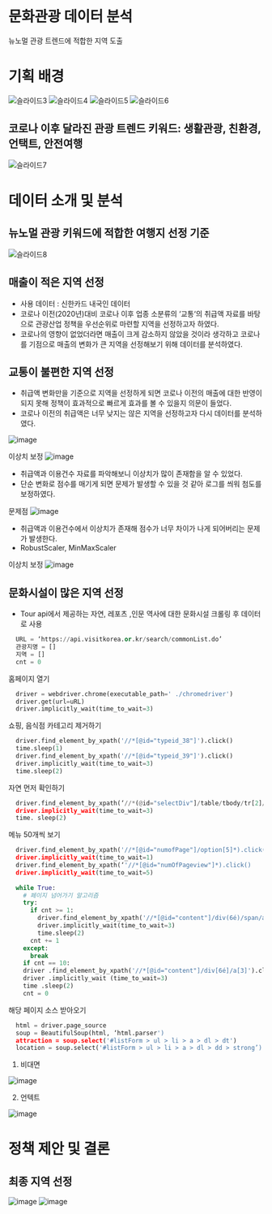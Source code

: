 # 문화관광 데이터 분석
뉴노멀 관광 트렌드에 적합한 지역 도출

# 기획 배경
![슬라이드3](https://user-images.githubusercontent.com/83098550/143670305-56f6f9f7-0df1-4160-9165-48dab6b073ce.PNG)
![슬라이드4](https://user-images.githubusercontent.com/83098550/143670306-bc34fc7f-f6e4-48a5-b054-73597c3505ee.PNG)
![슬라이드5](https://user-images.githubusercontent.com/83098550/143670307-89f59133-dbca-4c36-8167-3be969e6a73c.PNG)
![슬라이드6](https://user-images.githubusercontent.com/83098550/143670309-a34024b0-6108-402d-91ec-60a031d2a563.PNG)


## 코로나 이후 달라진 관광 트렌드 키워드: 생활관광, 친환경, 언택트, 안전여행
![슬라이드7](https://user-images.githubusercontent.com/83098550/143670311-e6eeb0bd-b724-406b-b3dc-5058c5456ea0.PNG)

# 데이터 소개 및 분석
## 뉴노멀 관광 키워드에 적합한 여행지 선정 기준
![슬라이드8](https://user-images.githubusercontent.com/83098550/143670312-0bfecbb9-b33d-4550-a58d-8b30d4f1b78a.PNG)

## 매출이 적은 지역 선정
- 사용 데이터 : 신한카드 내국인 데이터
- 코로나 이전(2020년)대비 코로나 이후 업종 소분류의 ‘교통‘의 취급액 자료를 바탕으로 관광산업 정책을 우선순위로 마련할 지역을 선정하고자 하였다.
- 코로나의 영향이 없었더라면 매출이 크게 감소하지 않았을 것이라 생각하고 코로나를 기점으로 매출의 변화가 큰 지역을 선정해보기 위해 데이터를 분석하였다.

## 교통이 불편한 지역 선정 
- 취급액 변화만을 기준으로 지역을 선정하게 되면 코로나 이전의 매출에 대한 반영이 되지 못해 정책이 효과적으로 빠르게 효과를 볼 수 있을지 의문이 들었다.
- 코로나 이전의 취급액은 너무 낮지는 않은 지역을 선정하고자 다시 데이터를 분석하였다.

![image](https://user-images.githubusercontent.com/83098550/143678597-b9e299a9-87cc-4bd6-9ad6-5213e511a02d.png)

이상치 보정
![image](https://user-images.githubusercontent.com/83098550/143678616-0a0d8eb1-41b8-4c47-8d05-29f08d2172b4.png)

* 취급액과 이용건수 자료를 파악해보니 이상치가 많이 존재함을 알 수 있었다. 
* 단순 변화로 점수를 매기게 되면 문제가 발생할 수 있을 것 같아 로그를 씌워 첨도를 보정하였다.

문제점
![image](https://user-images.githubusercontent.com/83098550/143678710-efb53a4c-879d-4be2-ad20-f0a4c298d987.png)
* 취급액과 이용건수에서 이상치가 존재해 점수가 너무 차이가 나게 되어버리는 문제가 발생한다.
* RobustScaler, MinMaxScaler

이상치 보정
![image](https://user-images.githubusercontent.com/83098550/143678775-4348c754-2444-4869-944b-2daf4a8e0330.png)

## 문화시설이 많은 지역 선정
- Tour api에서 제공하는 자연, 레포츠 ,인문 역사에 대한 문화시설 크롤링 후 데이터로 사용
``` PYTHON
  URL = ‘https://api.visitkorea.or.kr/search/commonList.do’
  관광지명 = []
  지역 = []
  cnt = 0
```

홈페이지 열기
``` PYTHON
  driver = webdriver.chrome(executable_path=' ./chromedriver')
  driver.get(url=uRL)
  driver.implicitly_wait(time_to_wait=3)
```  
  
쇼핑, 음식점 카테고리 제거하기
``` PYTHON  
  driver.find_element_by_xpath('//*[@id="typeid_38"]').click()
  time.sleep(1)
  driver.find_element_by_xpath('//*[@id="typeid_39"]').click()
  driver.implicitly_wait(time_to_wait=3)
  time.sleep(2)
```  
  
자연 먼저 확인하기
``` PYTHON 
  driver.find_element_by_xpath(‘//*(@id="selectDiv"]/table/tbody/tr[2]/td/div[1]/span(1)/select(1)/option[2]').click()
  driver.implicitly_wait(time_to_wait=3)
  time. sleep(2)
```  
  
메뉴 50개씩 보기

``` PYTHON
  driver.find_element_by_xpath('//*[@id="numofPage"]/option[5]*).click()
  driver.implicitly_wait(time_to_wait=1)
  driver.find_element_by_xpath(‘'//*[@id="numOfPageview"]*).click()
  driver.implicitly_wait(time_to_wait=5)
  
  while True:
    # 페이지 넘어가기 알고리즘
    try:
      if cnt >= 1:
        driver.find_element_by_xpath('//*[@id="content"]/div(6é)/span/a[{}]'.format(cnt)).click()
        driver.implicitly_wait(time_to_wait=3)
        time.sleep(2)
      cnt += 1
    except:
      break
    if cnt == 10:
    driver .find_element_by_xpath('//*[@id="content"]/div[6é]/a[3]').click()
    driver .implicitly_wait (time_to_wait=3)
    time .sleep(2)
    cnt = 0
```

해당 페이지 소스 받아오기

``` PYTHON
  html = driver.page_source
  soup = BeautifulSoup(html, ‘html.parser')
  attraction = soup.select('#listForm > ul > li > a > dl > dt')
  location = soup.select('#listForm > ul > li > a > dl > dd > strong’)
```  
  
1. 비대면

![image](https://user-images.githubusercontent.com/83098550/143993737-41c93755-4a98-4082-9b9d-a5809eb5a73c.png)

2. 언텍트

![image](https://user-images.githubusercontent.com/83098550/143993756-36d3c73a-17ff-460d-aa0f-293f6c7b3496.png)

# 정책 제안 및 결론
## 최종 지역 선정
![image](https://user-images.githubusercontent.com/83098550/143996722-7fb577e7-0a2f-4a90-a5ef-d633d0c71311.png)
![image](https://user-images.githubusercontent.com/83098550/143996823-4ef00381-52cd-462c-8ffd-6b5cf4885189.png)


